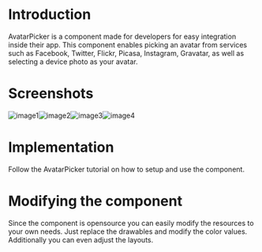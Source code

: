 Introduction
====

AvatarPicker is a component made for developers for easy integration inside their app.
This component enables picking an avatar from services such as Facebook, Twitter, Flickr, Picasa, Instagram, Gravatar, as well as 
selecting a device photo as your avatar.

Screenshots
====

![image1](https://github.com/chute/avatars-io-android/raw/master/android/AvatarPicker/screenshots/1.png)![image2](https://github.com/chute/avatars-io-android/raw/master/android/AvatarPicker/screenshots/2.png)![image3](https://github.com/chute/avatars-io-android/raw/master/android/AvatarPicker/screenshots/3.png)![image4](https://github.com/chute/avatars-io-android/raw/master/android/AvatarPicker/screenshots/4.png)

Implementation
====

Follow the AvatarPicker tutorial on how to setup and use the component.

Modifying the component
====

Since the component is opensource you can easily modify the resources to your own needs. Just replace the drawables and modify the color values. Additionally you can even adjust the layouts.